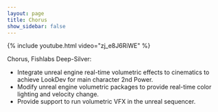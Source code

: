 ```yaml
---
layout: page
title: Chorus
show_sidebar: false
---
```


{% include youtube.html video="zj_e8J6RiWE" %}

Chorus, Fishlabs Deep-Silver:
- Integrate unreal engine real-time volumetric effects to cinematics to achieve LookDev for main character 2nd Power.
- Modify unreal engine volumetric packages to provide real-time color lighting and velocity change.
- Provide support to run volumetric VFX in the unreal sequencer.

